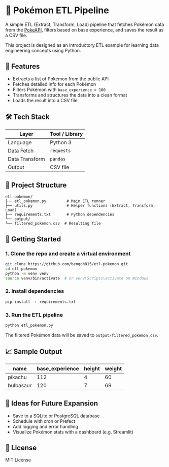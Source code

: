 # 🧬 Pokémon ETL Pipeline

A simple ETL (Extract, Transform, Load) pipeline that fetches Pokémon data from the [PokeAPI](https://pokeapi.co/), filters based on base experience, and saves the result as a CSV file.

This project is designed as an introductory ETL example for learning data engineering concepts using Python.

## 📌 Features

- Extracts a list of Pokémon from the public API
- Fetches detailed info for each Pokémon
- Filters Pokémon with `base_experience > 100`
- Transforms and structures the data into a clean format
- Loads the result into a CSV file

## 🛠 Tech Stack

| Layer          | Tool / Library |
| -------------- | -------------- |
| Language       | Python 3       |
| Data Fetch     | `requests`     |
| Data Transform | `pandas`       |
| Output         | CSV file       |

## 📂 Project Structure

```
etl-pokemon/
├── etl_pokemon.py         # Main ETL runner
├── utils.py               # Helper functions (Extract, Transform, Load)
├── requirements.txt       # Python dependencies
└── output/
└── filtered_pokemon.csv  # Resulting file
```

## 🚀 Getting Started

### 1. Clone the repo and create a virtual environment

```bash
git clone https://github.com/bengoh815/etl-pokemon.git
cd etl-pokemon
python -m venv venv
source venv/bin/activate  # or venv\Scripts\activate on Windows
```

### 2. Install dependencies

```bash
pip install -r requirements.txt
```

### 3. Run the ETL pipeline

```bash
python etl_pokemon.py
```

The filtered Pokémon data will be saved to `output/filtered_pokemon.csv`.

## 📈 Sample Output

| name      | base_experience | height | weight |
| --------- | --------------- | ------ | ------ |
| pikachu   | 112             | 4      | 60     |
| bulbasaur | 120             | 7      | 69     |

## 🔮 Ideas for Future Expansion

- Save to a SQLite or PostgreSQL database
- Schedule with cron or Prefect
- Add logging and error handling
- Visualize Pokémon stats with a dashboard (e.g. Streamlit)

## 📄 License

MIT License
